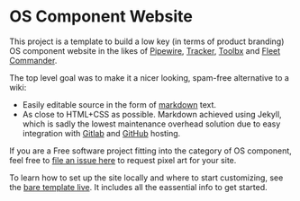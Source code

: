 # OS Component Website

This project is a template to build a low key (in terms of product branding) OS component website in the likes of [Pipewire](https://pipewire.org/), [Tracker](https://tracker.gnome.org), [Toolbx](https://containertoolbx.org/) and [Fleet Commander](https://fleet-commander.org/). 

The top level goal was to make it a nicer looking, spam-free alternative to a wiki:

* Easily editable source in the form of [markdown](https://daringfireball.net/projects/markdown/) text. 
* As close to HTML+CSS as possible. Markdown achieved using Jekyll, which is sadly the lowest maintenance overhead solution due to easy integration with [Gitlab](https://gitlab.com) and [GitHub](https://github.com) hosting.

If you are a Free software project fitting into the category of OS component, feel free to [file an issue here]() to request pixel art for your site.

To learn how to set up the site locally and where to start customizing, see the [bare template live](https://jimmac.github.io/os-component-website/). It includes all the eassential info to get started. 

